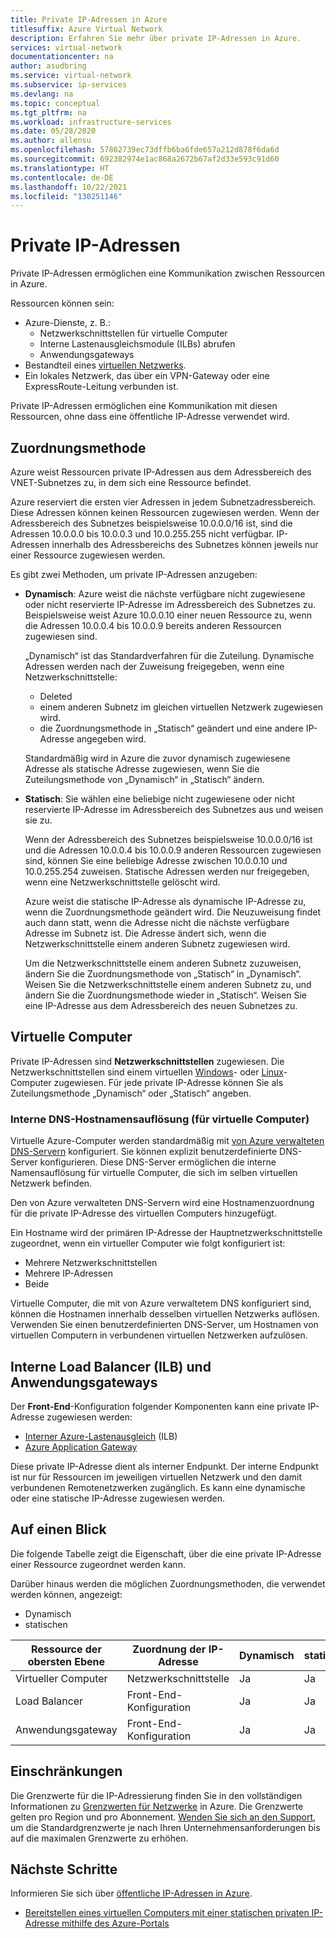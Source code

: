 ```yaml
---
title: Private IP-Adressen in Azure
titlesuffix: Azure Virtual Network
description: Erfahren Sie mehr über private IP-Adressen in Azure.
services: virtual-network
documentationcenter: na
author: asudbring
ms.service: virtual-network
ms.subservice: ip-services
ms.devlang: na
ms.topic: conceptual
ms.tgt_pltfrm: na
ms.workload: infrastructure-services
ms.date: 05/28/2020
ms.author: allensu
ms.openlocfilehash: 57862739ec73dffb6ba6fde657a212d878f6da6d
ms.sourcegitcommit: 692382974e1ac868a2672b67af2d33e593c91d60
ms.translationtype: HT
ms.contentlocale: de-DE
ms.lasthandoff: 10/22/2021
ms.locfileid: "130251146"
---
```

# <a name="private-ip-addresses"></a>Private IP-Adressen
Private IP-Adressen ermöglichen eine Kommunikation zwischen Ressourcen in Azure. 

Ressourcen können sein:
* Azure-Dienste, z. B.:
    * Netzwerkschnittstellen für virtuelle Computer
    * Interne Lastenausgleichsmodule (ILBs) abrufen
    * Anwendungsgateways
* Bestandteil eines [virtuellen Netzwerks](../../virtual-network/virtual-networks-overview.md).
* Ein lokales Netzwerk, das über ein VPN-Gateway oder eine ExpressRoute-Leitung verbunden ist.

Private IP-Adressen ermöglichen eine Kommunikation mit diesen Ressourcen, ohne dass eine öffentliche IP-Adresse verwendet wird.

## <a name="allocation-method"></a>Zuordnungsmethode

Azure weist Ressourcen private IP-Adressen aus dem Adressbereich des VNET-Subnetzes zu, in dem sich eine Ressource befindet.

Azure reserviert die ersten vier Adressen in jedem Subnetzadressbereich. Diese Adressen können keinen Ressourcen zugewiesen werden. Wenn der Adressbereich des Subnetzes beispielsweise 10.0.0.0/16 ist, sind die Adressen 10.0.0.0 bis 10.0.0.3 und 10.0.255.255 nicht verfügbar. IP-Adressen innerhalb des Adressbereichs des Subnetzes können jeweils nur einer Ressource zugewiesen werden. 

Es gibt zwei Methoden, um private IP-Adressen anzugeben:

- **Dynamisch**: Azure weist die nächste verfügbare nicht zugewiesene oder nicht reservierte IP-Adresse im Adressbereich des Subnetzes zu. Beispielsweise weist Azure 10.0.0.10 einer neuen Ressource zu, wenn die Adressen 10.0.0.4 bis 10.0.0.9 bereits anderen Ressourcen zugewiesen sind. 

    „Dynamisch“ ist das Standardverfahren für die Zuteilung. Dynamische Adressen werden nach der Zuweisung freigegeben, wenn eine Netzwerkschnittstelle:
    
    * Deleted
    * einem anderen Subnetz im gleichen virtuellen Netzwerk zugewiesen wird.
    * die Zuordnungsmethode in „Statisch“ geändert und eine andere IP-Adresse angegeben wird. 
    
    Standardmäßig wird in Azure die zuvor dynamisch zugewiesene Adresse als statische Adresse zugewiesen, wenn Sie die Zuteilungsmethode von „Dynamisch“ in „Statisch“ ändern.

- **Statisch**: Sie wählen eine beliebige nicht zugewiesene oder nicht reservierte IP-Adresse im Adressbereich des Subnetzes aus und weisen sie zu. 

    Wenn der Adressbereich des Subnetzes beispielsweise 10.0.0.0/16 ist und die Adressen 10.0.0.4 bis 10.0.0.9 anderen Ressourcen zugewiesen sind, können Sie eine beliebige Adresse zwischen 10.0.0.10 und 10.0.255.254 zuweisen. Statische Adressen werden nur freigegeben, wenn eine Netzwerkschnittstelle gelöscht wird. 
    
    Azure weist die statische IP-Adresse als dynamische IP-Adresse zu, wenn die Zuordnungsmethode geändert wird. Die Neuzuweisung findet auch dann statt, wenn die Adresse nicht die nächste verfügbare Adresse im Subnetz ist. Die Adresse ändert sich, wenn die Netzwerkschnittstelle einem anderen Subnetz zugewiesen wird.
    
    Um die Netzwerkschnittstelle einem anderen Subnetz zuzuweisen, ändern Sie die Zuordnungsmethode von „Statisch“ in „Dynamisch“. Weisen Sie die Netzwerkschnittstelle einem anderen Subnetz zu, und ändern Sie die Zuordnungsmethode wieder in „Statisch“. Weisen Sie eine IP-Adresse aus dem Adressbereich des neuen Subnetzes zu.
    
## <a name="virtual-machines"></a>Virtuelle Computer

Private IP-Adressen sind **Netzwerkschnittstellen** zugewiesen. Die Netzwerkschnittstellen sind einem virtuellen [Windows](../../virtual-machines/windows/overview.md?toc=%2fazure%2fvirtual-network%2ftoc.json)- oder [Linux](../../virtual-machines/linux/overview.md?toc=%2fazure%2fvirtual-network%2ftoc.json)-Computer zugewiesen. Für jede private IP-Adresse können Sie als Zuteilungsmethode „Dynamisch“ oder „Statisch“ angeben.

### <a name="internal-dns-hostname-resolution-for-virtual-machines"></a>Interne DNS-Hostnamensauflösung (für virtuelle Computer)

Virtuelle Azure-Computer werden standardmäßig mit [von Azure verwalteten DNS-Servern](../../virtual-network/virtual-networks-name-resolution-for-vms-and-role-instances.md#azure-provided-name-resolution) konfiguriert. Sie können explizit benutzerdefinierte DNS-Server konfigurieren. Diese DNS-Server ermöglichen die interne Namensauflösung für virtuelle Computer, die sich im selben virtuellen Netzwerk befinden.

Den von Azure verwalteten DNS-Servern wird eine Hostnamenzuordnung für die private IP-Adresse des virtuellen Computers hinzugefügt. 

Ein Hostname wird der primären IP-Adresse der Hauptnetzwerkschnittstelle zugeordnet, wenn ein virtueller Computer wie folgt konfiguriert ist:

* Mehrere Netzwerkschnittstellen
* Mehrere IP-Adressen
* Beide

Virtuelle Computer, die mit von Azure verwaltetem DNS konfiguriert sind, können die Hostnamen innerhalb desselben virtuellen Netzwerks auflösen. Verwenden Sie einen benutzerdefinierten DNS-Server, um Hostnamen von virtuellen Computern in verbundenen virtuellen Netzwerken aufzulösen.

## <a name="internal-load-balancers-ilb--application-gateways"></a>Interne Load Balancer (ILB) und Anwendungsgateways

Der **Front-End**-Konfiguration folgender Komponenten kann eine private IP-Adresse zugewiesen werden:

* [Interner Azure-Lastenausgleich](../../load-balancer/load-balancer-overview.md?toc=%2fazure%2fvirtual-network%2ftoc.json) (ILB)
* [Azure Application Gateway](../../application-gateway/overview.md?toc=%2fazure%2fvirtual-network%2ftoc.json) 

Diese private IP-Adresse dient als interner Endpunkt. Der interne Endpunkt ist nur für Ressourcen im jeweiligen virtuellen Netzwerk und den damit verbundenen Remotenetzwerken zugänglich. Es kann eine dynamische oder eine statische IP-Adresse zugewiesen werden.

## <a name="at-a-glance"></a>Auf einen Blick
Die folgende Tabelle zeigt die Eigenschaft, über die eine private IP-Adresse einer Ressource zugeordnet werden kann. 

Darüber hinaus werden die möglichen Zuordnungsmethoden, die verwendet werden können, angezeigt:

* Dynamisch
* statischen

| Ressource der obersten Ebene | Zuordnung der IP-Adresse | Dynamisch | statischen |
| --- | --- | --- | --- |
| Virtueller Computer |Netzwerkschnittstelle |Ja |Ja |
| Load Balancer |Front-End-Konfiguration |Ja |Ja |
| Anwendungsgateway |Front-End-Konfiguration |Ja |Ja |

## <a name="limits"></a>Einschränkungen
Die Grenzwerte für die IP-Adressierung finden Sie in den vollständigen Informationen zu [Grenzwerten für Netzwerke](../../azure-resource-manager/management/azure-subscription-service-limits.md?toc=%2fazure%2fvirtual-network%2ftoc.json#networking-limits) in Azure. Die Grenzwerte gelten pro Region und pro Abonnement. [Wenden Sie sich an den Support](https://portal.azure.com/#blade/Microsoft_Azure_Support/HelpAndSupportBlade), um die Standardgrenzwerte je nach Ihren Unternehmensanforderungen bis auf die maximalen Grenzwerte zu erhöhen.

## <a name="next-steps"></a>Nächste Schritte
Informieren Sie sich über [öffentliche IP-Adressen in Azure](public-ip-addresses.md).
* [Bereitstellen eines virtuellen Computers mit einer statischen privaten IP-Adresse mithilfe des Azure-Portals](./virtual-networks-static-private-ip-arm-pportal.md)
